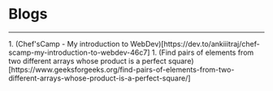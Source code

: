 <h1>Blogs</h1>
<hr>
1. (Chef'sCamp - My introduction to WebDev)[https://dev.to/ankiiitraj/chef-scamp-my-introduction-to-webdev-46c7]
1. (Find pairs of elements from two different arrays whose product is a perfect square)[https://www.geeksforgeeks.org/find-pairs-of-elements-from-two-different-arrays-whose-product-is-a-perfect-square/]